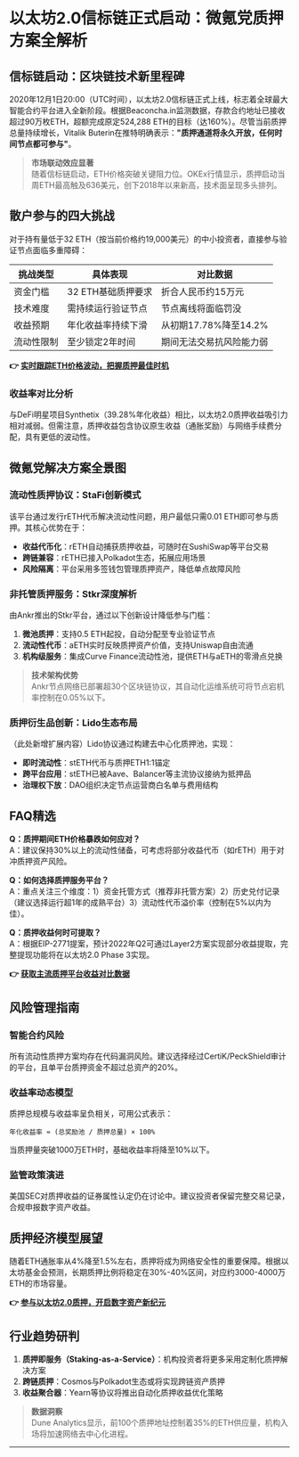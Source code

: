 # 以太坊2.0信标链正式启动：微氪党质押方案全解析

## 信标链启动：区块链技术新里程碑

2020年12月1日20:00（UTC时间），以太坊2.0信标链正式上线，标志着全球最大智能合约平台进入全新阶段。根据Beaconcha.in监测数据，存款合约地址已接收超过90万枚ETH，超额完成原定524,288 ETH的目标（达160%）。尽管当前质押总量持续增长，Vitalik Buterin在推特明确表示：**"质押通道将永久开放，任何时间节点都可参与"**。

> **市场联动效应显著**  
> 随着信标链启动，ETH价格突破关键阻力位。OKEx行情显示，质押启动当周ETH最高触及636美元，创下2018年以来新高，技术面呈现多头排列。

## 散户参与的四大挑战

对于持有量低于32 ETH（按当前价格约19,000美元）的中小投资者，直接参与验证节点面临多重障碍：

| 挑战类型 | 具体表现 | 对比数据 |
|---------|---------|---------|
| 资金门槛 | 32 ETH基础质押要求 | 折合人民币约15万元 |
| 技术难度 | 需持续运行验证节点 | 节点离线将面临罚没 |
| 收益预期 | 年化收益率持续下滑 | 从初期17.78%降至14.2% |
| 流动性限制 | 至少锁定2年时间 | 期间无法交易抗风险能力弱 |

**👉 [实时跟踪ETH价格波动，把握质押最佳时机](https://bit.ly/okx_welcome)**

### 收益率对比分析
与DeFi明星项目Synthetix（39.28%年化收益）相比，以太坊2.0质押收益吸引力相对减弱。但需注意，质押收益包含协议原生收益（通胀奖励）与网络手续费分配，具有更低的波动性。

## 微氪党解决方案全景图

### 流动性质押协议：StaFi创新模式
该平台通过发行rETH代币解决流动性问题，用户最低只需0.01 ETH即可参与质押。其核心优势在于：
- **收益代币化**：rETH自动捕获质押收益，可随时在SushiSwap等平台交易
- **跨链兼容**：rETH已接入Polkadot生态，拓展应用场景
- **风险隔离**：平台采用多签钱包管理质押资产，降低单点故障风险

### 非托管质押服务：Stkr深度解析
由Ankr推出的Stkr平台，通过以下创新设计降低参与门槛：
1. **微池质押**：支持0.5 ETH起投，自动分配至专业验证节点
2. **流动性代币**：aETH实时反映质押资产价值，支持Uniswap自由流通
3. **机构级服务**：集成Curve Finance流动性池，提供ETH与aETH的零滑点兑换

> **技术架构优势**  
> Ankr节点网络已部署超30个区块链协议，其自动化运维系统可将节点宕机率控制在0.05%以下。

### 质押衍生品创新：Lido生态布局
（此处新增扩展内容）Lido协议通过构建去中心化质押池，实现：
- **即时流动性**：stETH代币与质押ETH1:1锚定
- **跨平台应用**：stETH已被Aave、Balancer等主流协议接纳为抵押品
- **治理权下放**：DAO组织决定节点运营商白名单与费用结构

## FAQ精选

**Q：质押期间ETH价格暴跌如何应对？**  
A：建议保持30%以上的流动性储备，可考虑将部分收益代币（如rETH）用于对冲质押资产风险。

**Q：如何选择质押服务平台？**  
A：重点关注三个维度：1）资金托管方式（推荐非托管方案）2）历史兑付记录（建议选择运行超1年的成熟平台）3）流动性代币溢价率（控制在5%以内为佳）。

**Q：质押收益何时可提取？**  
A：根据EIP-2771提案，预计2022年Q2可通过Layer2方案实现部分收益提取，完整提现功能将在以太坊2.0 Phase 3实现。

**👉 [获取主流质押平台收益对比数据](https://bit.ly/okx_welcome)**

## 风险管理指南

### 智能合约风险
所有流动性质押方案均存在代码漏洞风险。建议选择经过CertiK/PeckShield审计的平台，且单平台质押资金不超过总资产的20%。

### 收益率动态模型
质押总规模与收益率呈负相关，可用公式表示：
```
年化收益率 ≈ (总奖励池 / 质押总量) × 100%
```
当质押量突破1000万ETH时，基础收益率将降至10%以下。

### 监管政策演进
美国SEC对质押收益的证券属性认定仍在讨论中。建议投资者保留完整交易记录，合规申报数字资产收益。

## 质押经济模型展望

随着ETH通胀率从4%降至1.5%左右，质押将成为网络安全性的重要保障。根据以太坊基金会预测，长期质押比例将稳定在30%-40%区间，对应约3000-4000万ETH的市场容量。

**👉 [参与以太坊2.0质押，开启数字资产新纪元](https://bit.ly/okx_welcome)**

## 行业趋势研判

1. **质押即服务（Staking-as-a-Service）**：机构投资者将更多采用定制化质押解决方案
2. **跨链质押**：Cosmos与Polkadot生态或将实现跨链资产质押
3. **收益聚合器**：Yearn等协议将推出自动化质押收益优化策略

> **数据洞察**  
> Dune Analytics显示，前100个质押地址控制着35%的ETH供应量，机构入场将加速网络去中心化进程。

---
